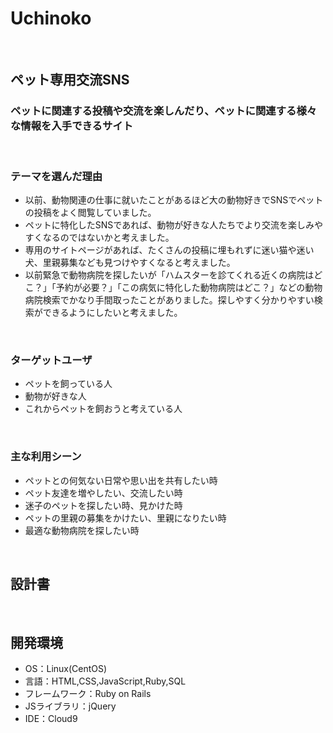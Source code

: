 # Uchinoko
​
## ペット専用交流SNS
### ペットに関連する投稿や交流を楽しんだり、ペットに関連する様々な情報を入手できるサイト
<!--何を『目的』とし、どのような『分類』なのかを簡潔に書く-->
​
### テーマを選んだ理由
- 以前、動物関連の仕事に就いたことがあるほど大の動物好きでSNSでペットの投稿をよく閲覧していました。
- ペットに特化したSNSであれば、動物が好きな人たちでより交流を楽しみやすくなるのではないかと考えました。
- 専用のサイトページがあれば、たくさんの投稿に埋もれずに迷い猫や迷い犬、里親募集なども見つけやすくなると考えました。
- 以前緊急で動物病院を探したいが「ハムスターを診てくれる近くの病院はどこ？」「予約が必要？」「この病気に特化した動物病院はどこ？」などの動物病院検索でかなり手間取ったことがありました。探しやすく分かりやすい検索ができるようにしたいと考えました。
<!--なぜこのようなテーマにしたかを説明する-->
​
### ターゲットユーザ
- ペットを飼っている人
- 動物が好きな人
- これからペットを飼おうと考えている人
<!--誰に使ってもらうかを具体的に記載する-->
​
### 主な利用シーン
- ペットとの何気ない日常や思い出を共有したい時
- ペット友達を増やしたい、交流したい時
- 迷子のペットを探したい時、見かけた時
- ペットの里親の募集をかけたい、里親になりたい時
- 最適な動物病院を探したい時
<!--どのような時に使うのかの状況を記載すること-->
​
## 設計書
<!--テーマを設定・提出する時点では不要です-->
​
## 開発環境
- OS：Linux(CentOS)
- 言語：HTML,CSS,JavaScript,Ruby,SQL
- フレームワーク：Ruby on Rails
- JSライブラリ：jQuery
- IDE：Cloud9